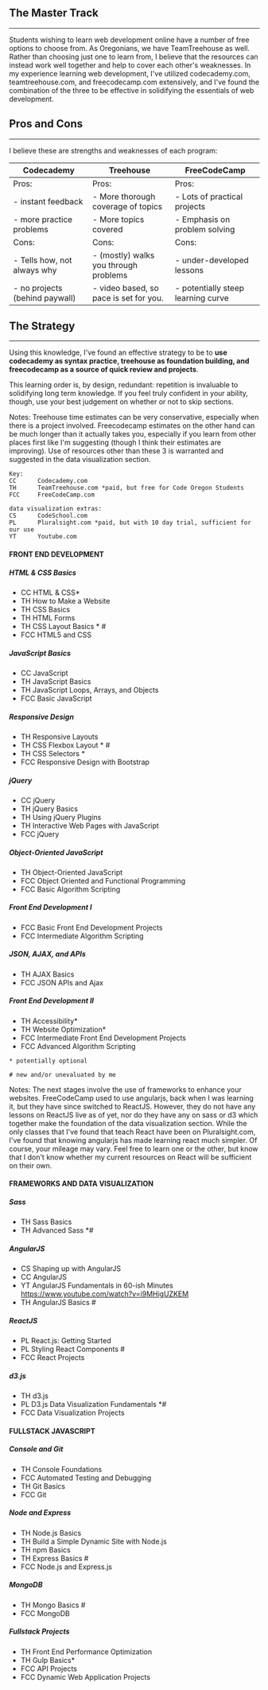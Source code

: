 ## The Master Track
****

Students wishing to learn web development online have a number of free options to choose from. As Oregonians, we have TeamTreehouse as well. Rather than choosing just one to learn from, I believe that the resources can instead work well together and help to cover each other's weaknesses. In my experience learning web development, I've utilized codecademy.com, teamtreehouse.com, and freecodecamp.com extensively, and I've found the combination of the three to be effective in solidifying the essentials of web development. 


## Pros and Cons
****
I believe these are strengths and weaknesses of each program:

|Codecademy |  Treehouse	|	FreeCodeCamp |
|---------------------------------|-----------------------------------------|------------------------------------|
|Pros:														| Pros:																		|Pros:                               |
| - instant feedback							| - More thorough coverage of topics			| - Lots of practical projects       |
| - more practice problems				| - More topics covered										| - Emphasis on problem solving      |
|Cons:														|Cons:																		|Cons:                               |
| - Tells how, not always why			| - (mostly) walks you through problems		| - under-developed lessons          |
| - no projects (behind paywall)	| - video based, so pace is set for you.  | - potentially steep learning curve |


## The Strategy
****

Using this knowledge, I've found an effective strategy to be to **use codecademy as syntax practice, treehouse as foundation building, and freecodecamp as a source of quick review and projects**.

This learning order is, by design, redundant: repetition is invaluable to solidifying long term knowledge. If you feel truly confident in your ability, though, use your best judgement on whether or not to skip sections. 

Notes:
Treehouse time estimates can be very conservative, especially when there is a project involved. 
Freecodecamp estimates on the other hand can be much longer than it actually takes you, especially 
if you learn from other places first like I'm suggesting (though I think their estimates are improving). 
Use of resources other than these 3 is warranted and suggested in the data visualization section.

```
Key:
CC 		Codecademy.com
TH  	TeamTreehouse.com *paid, but free for Code Oregon Students
FCC 	FreeCodeCamp.com

data visualization extras:
CS 		CodeSchool.com
PL 		Pluralsight.com *paid, but with 10 day trial, sufficient for our use
YT 		Youtube.com
```

#### FRONT END DEVELOPMENT

##### HTML & CSS Basics
 - CC 	HTML & CSS*
 - TH 	How to Make a Website
 - TH 	CSS Basics
 - TH 	HTML Forms
 - TH 	CSS Layout Basics * #
 - FCC 	HTML5 and CSS

##### JavaScript Basics
 - CC  	JavaScript
 - TH  	JavaScript Basics
 - TH  	JavaScript Loops, Arrays, and Objects
 - FCC 	Basic JavaScript

##### Responsive Design	
 - TH  	Responsive Layouts
 - TH  	CSS Flexbox Layout * #
 - TH  	CSS Selectors *
 - FCC 	Responsive Design with Bootstrap

##### jQuery
 - CC  	jQuery
 - TH  	jQuery Basics
 - TH  	Using jQuery Plugins
 - TH  	Interactive Web Pages with JavaScript
 - FCC 	jQuery

##### Object-Oriented JavaScript
 - TH  	Object-Oriented JavaScript
 - FCC 	Object Oriented and Functional Programming 
 - FCC 	Basic Algorithm Scripting

##### Front End Development I
 - FCC 	Basic Front End Development Projects
 - FCC 	Intermediate Algorithm Scripting

##### JSON, AJAX, and APIs
 - TH  	AJAX Basics
 - FCC 	JSON APIs and Ajax

##### Front End Development II
 - TH  	Accessibility*
 - TH  	Website Optimization*
 - FCC 	Intermediate Front End Development Projects
 - FCC 	Advanced Algorithm Scripting

`* potentially optional`

`# new and/or unevaluated by me`

Notes:
The next stages involve the use of frameworks to enhance your websites. FreeCodeCamp used to use 
angularjs, back when I was learning it, but they have since switched to ReactJS.  However, they do not
have any lessons on ReactJS live as of yet, nor do they have any on sass or d3 which together make the
foundation of the data visualization section. While the only classes that I've found that teach React 
have been on Pluralsight.com, I've found that knowing angularjs has made learning react much simpler.
Of course, your mileage may vary. Feel free to learn one or the other, but know that I don't know 
whether my current resources on React will be sufficient on their own. 

#### FRAMEWORKS AND DATA VISUALIZATION

##### Sass
 - TH  Sass Basics
 - TH  Advanced Sass *#

##### AngularJS 
 - CS 	Shaping up with AngularJS
 - CC  AngularJS
 - YT  AngularJS Fundamentals in 60-ish Minutes https://www.youtube.com/watch?v=i9MHigUZKEM
 - TH  AngularJS Basics #

##### ReactJS
 - PL 	React.js: Getting Started
 - PL  Styling React Components #
 - FCC React Projects

##### d3.js
 - TH  d3.js
 - PL  D3.js Data Visualization Fundamentals *#
 - FCC Data Visualization Projects

#### FULLSTACK JAVASCRIPT

##### Console and Git
 - TH  Console Foundations
 - FCC Automated Testing and Debugging
 - TH  Git Basics
 - FCC Git

##### Node and Express
 - TH  Node.js Basics
 - TH  Build a Simple Dynamic Site with Node.js
 - TH  npm Basics
 - TH  Express Basics #
 - FCC Node.js and Express.js

##### MongoDB
 - TH  Mongo Basics #
 - FCC MongoDB 

##### Fullstack Projects
 - TH  Front End Performance Optimization
 - TH  Gulp Basics*
 - FCC API Projects
 - FCC Dynamic Web Application Projects
